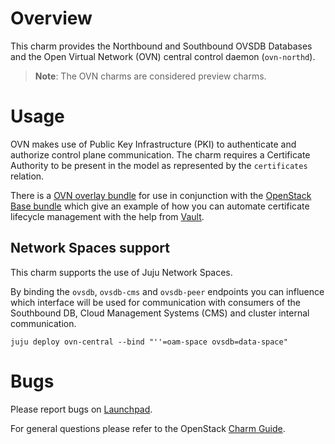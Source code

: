 # Overview

This charm provides the Northbound and Southbound OVSDB Databases and the
Open Virtual Network (OVN) central control daemon (`ovn-northd`).

> **Note**: The OVN charms are considered preview charms.

# Usage

OVN makes use of Public Key Infrastructure (PKI) to authenticate and authorize
control plane communication.  The charm requires a Certificate Authority to be
present in the model as represented by the `certificates` relation.

There is a [OVN overlay bundle](https://github.com/openstack-charmers/openstack-bundles/blob/master/development/overlays/openstack-base-ovn.yaml)
for use in conjunction with the [OpenStack Base bundle](https://github.com/openstack-charmers/openstack-bundles/blob/master/development/openstack-base-bionic-train/bundle.yaml) which give an example of how you can automate certificate
lifecycle management with the help from [Vault](https://jaas.ai/vault/).

## Network Spaces support

This charm supports the use of Juju Network Spaces.

By binding the `ovsdb`, `ovsdb-cms` and `ovsdb-peer` endpoints you can
influence which interface will be used for communication with consumers of
the Southbound DB, Cloud Management Systems (CMS) and cluster internal
communication.

    juju deploy ovn-central --bind "''=oam-space ovsdb=data-space"

# Bugs

Please report bugs on [Launchpad](https://bugs.launchpad.net/charm-ovn-central/+filebug).

For general questions please refer to the OpenStack [Charm Guide](https://docs.openstack.org/charm-guide/latest/).
